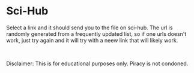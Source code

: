 # Sci-Hub

Select a link and it should send you to the file on sci-hub. The url is randomly generated from a frequently updated list, so if one urls doesn't work, just try again and it will try with a neew link that will likely work.

<br>

Disclaimer: This is for educational purposes only. Piracy is not condoned.
